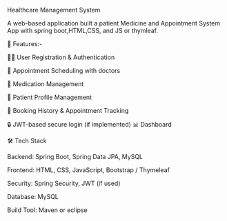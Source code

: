 
Healthcare Management System


A web-based application built a patient Medicine and Appointment System App with spring boot,HTML,CSS, and JS or thymleaf.




📌 Features:-


🧑‍⚕️ User Registration & Authentication

📅 Appointment Scheduling with doctors

💊 Medication Management

👤 Patient Profile Management

🧾 Booking History & Appointment Tracking

🔒 JWT-based secure login (if implemented) 📊 Dashboard




🛠️ Tech Stack 


Backend: Spring Boot, Spring Data JPA, MySQL

Frontend: HTML, CSS, JavaScript, Bootstrap / Thymeleaf

Security: Spring Security, JWT (if used)

Database: MySQL

Build Tool: Maven or eclipse
